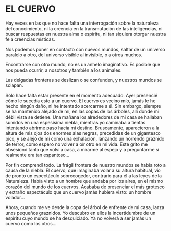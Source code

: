 # EL CUERVO

Hay veces en las que no hace falta una interrogación sobre la naturaleza del conocimiento, ni la creencia en la transmutación de las inteligencias, ni buscar respuestas en nuestra alma o espíritu, ni tan siquiera otorgar nuestra fe a creencias místicas.

Nos podemos poner en contacto con nuevos mundos, saltar de un universo paralelo a otro, del universo visible al invisible, o a otros muchos.

Encontrarse con otro mundo, no es un anhelo imaginativo. Es posible que nos pueda ocurrir, a nosotros y también a los animales.

Las delgadas fronteras se deslizan o se confunden, y nuestros mundos se solapan.

Sólo hace falta estar presente en el momento adecuado. Ayer presencié cómo le sucedía esto a un cuervo. El cuervo es vecino mío, jamás le he hecho ningún daño, ni he intentado acercarme a él. Sin embargo, siempre se ha mantenido alejado de mí, en las copas de los árboles, allí donde mi débil vista se detiene. Una mañana los alrededores de mi casa se hallaban sumidos en una espesísima niebla, mientras yo caminaba a tientas intentando abrirme paso hacia mi destino. Bruscamente, aparecieron a la altura de mis ojos dos enormes alas negras, precedidas de un gigantesco pico, y se alejó de mí como una exhalación, lanzando un horrendo graznido de terror, como espero no volver a oír otro en mi vida. Este grito me obsesionó tanto que volví a casa, a mirarme al espejo y a preguntarme si realmente era tan espantoso...

Por fin comprendí todo. La frágil frontera de nuestro mundos se había roto a causa de la niebla. El cuervo, que imaginaba volar a su altura habitual, vio de pronto un espectáculo sobrecogedor, contrario para él a las leyes de la Naturaleza. Había visto a un hombre que andaba por los aires, en el mismo corazón del mundo de los cuervos. Acababa de presenciar el más grotesco y extraño espectáculo que un cuervo jamás hubiera visto: un hombre volador...

Ahora, cuando me ve desde la copa del árbol de enfrente de mi casa, lanza unos pequeños graznidos. Yo descubro en ellos la incertidumbre de un espíritu cuyo mundo se ha desquiciado. Ya no volverá a ser jamás un cuervo como los otros...
